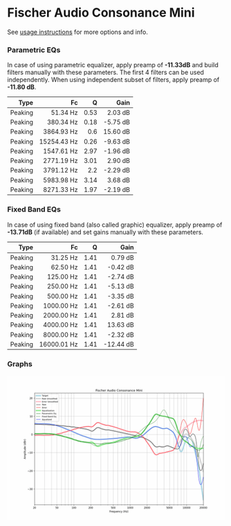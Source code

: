 # Fischer Audio Consonance Mini
See [usage instructions](https://github.com/jaakkopasanen/AutoEq#usage) for more options and info.

### Parametric EQs
In case of using parametric equalizer, apply preamp of **-11.33dB** and build filters manually
with these parameters. The first 4 filters can be used independently.
When using independent subset of filters, apply preamp of **-11.80 dB**.

| Type    | Fc          |    Q | Gain     |
|--------:|------------:|-----:|---------:|
| Peaking | 51.34 Hz    | 0.53 | 2.03 dB  |
| Peaking | 380.34 Hz   | 0.18 | -5.75 dB |
| Peaking | 3864.93 Hz  | 0.6  | 15.60 dB |
| Peaking | 15254.43 Hz | 0.26 | -9.63 dB |
| Peaking | 1547.61 Hz  | 2.97 | -1.96 dB |
| Peaking | 2771.19 Hz  | 3.01 | 2.90 dB  |
| Peaking | 3791.12 Hz  | 2.2  | -2.29 dB |
| Peaking | 5983.98 Hz  | 3.14 | 3.68 dB  |
| Peaking | 8271.33 Hz  | 1.97 | -2.19 dB |

### Fixed Band EQs
In case of using fixed band (also called graphic) equalizer, apply preamp of **-13.71dB**
(if available) and set gains manually with these parameters.

| Type    | Fc          |    Q | Gain      |
|--------:|------------:|-----:|----------:|
| Peaking | 31.25 Hz    | 1.41 | 0.79 dB   |
| Peaking | 62.50 Hz    | 1.41 | -0.42 dB  |
| Peaking | 125.00 Hz   | 1.41 | -2.74 dB  |
| Peaking | 250.00 Hz   | 1.41 | -5.13 dB  |
| Peaking | 500.00 Hz   | 1.41 | -3.35 dB  |
| Peaking | 1000.00 Hz  | 1.41 | -2.61 dB  |
| Peaking | 2000.00 Hz  | 1.41 | 2.81 dB   |
| Peaking | 4000.00 Hz  | 1.41 | 13.63 dB  |
| Peaking | 8000.00 Hz  | 1.41 | -2.32 dB  |
| Peaking | 16000.01 Hz | 1.41 | -12.44 dB |

### Graphs
![](./Fischer%20Audio%20Consonance%20Mini.png)